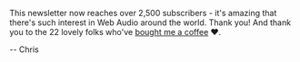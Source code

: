 This newsletter now reaches over 2,500 subscribers - it's amazing that there's such interest in Web Audio around the world. Thank you! And thank you to the 22 lovely folks who've [bought me a coffee](https://www.buymeacoffee.com/chrislowis) ❤.️

-- Chris
